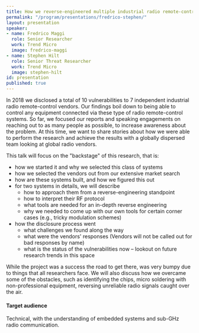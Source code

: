 ```yaml
---
title: How we reverse-engineered multiple industrial radio remote-control systems
permalink: "/program/presentations/fredrico-stephen/"
layout: presentation
speaker:
- name: Fredrico Maggi
  role: Senior Researcher
  work: Trend Micro
  image: fredrico-maggi
- name: Stephen Hilt
  role: Senior Threat Researcher
  work: Trend Micro
  image: stephen-hilt
id: presentation
published: true
---
```


In 2018 we disclosed a total of 10 vulnerabilities to 7 independent industrial radio remote-control vendors. Our findings boil down to being able to control any equipment connected via these type of radio remote-control systems. So far, we focused our reports and speaking engagements on reaching out to as many people as possible, to increase awareness about the problem. At this time, we want to share stories about how we were able to perform the research and achieve the results with a globally dispersed team looking at global radio vendors.

This talk will focus on the "backstage" of this research, that is:
* how we started it and why we selected this class of systems
* how we selected the vendors out from our extensive market search
* how are these systems built, and how we figured this out
* for two systems in details, we will describe
	* how to approach them from a reverse-engineering standpoint
	* how to interpret their RF protocol
	* what tools are needed for an in-depth reverse engineering
	* why we needed to come up with our own tools for certain corner cases (e.g., tricky modulation schemes)
* how the disclosure process went
	* what challenges we found along the way
	* what were the vendors' responses (Vendors will not be called out for bad responses by name)
	* what is the status of the vulnerabilities now – lookout on future research trends in this space

While the project was a success the road to get there, was very bumpy due to things that all researchers face. We will also discuss how we overcame some of the obstacles, such as identifying the chips, micro soldering with non-professional equipment, reversing unreliable radio signals caught over the air.


#### Target audience
Technical, with the understanding of embedded systems and sub-GHz radio communication.